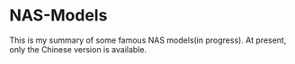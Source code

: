 # NAS-Models
This is my summary of some famous NAS models(in progress). At present, only the Chinese version is available.
